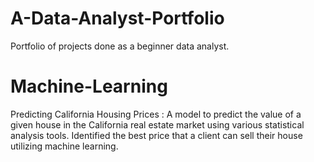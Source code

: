 # A-Data-Analyst-Portfolio
Portfolio of projects done as a beginner data analyst.

# Machine-Learning
Predicting California Housing Prices : A model to predict the value of a given house in the California real estate market using various statistical analysis tools. Identified the best price that a client can sell their house utilizing machine learning.
